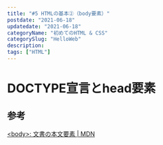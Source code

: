 ```yaml
---
title: "#5 HTMLの基本②（body要素）"
postdate: "2021-06-18"
updatedate: "2021-06-18"
categoryName: "初めてのHTML & CSS"
categorySlug: "HelloWeb"
description: 
tags: ["HTML"]
---
```


# DOCTYPE宣言とhead要素


## 参考

[&lt;body&gt;: 文書の本文要素 | MDN](https://developer.mozilla.org/ja/docs/Web/HTML/Element/body)